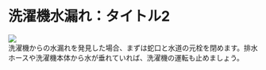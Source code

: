 <div id="page">
	<div id="main_image">
		<div id="main_image_inner">
			<h1>洗濯機水漏れ：タイトル2</h1>
		</div>
	</div>
	<main>
	<img id="main-thum" src="https://sinozu.github.io/static20200403/02/mizumore_sentakuki.png">
		<section id="section01">
			洗濯機からの水漏れを発見した場合、まずは蛇口と水道の元栓を閉めます。排水ホースや洗濯機本体から水が垂れていれば、洗濯機の運転も止めましょう。
	</main>
</div>
  

<div class="uz-placement_code1_test uz-ny"></div>
<link rel="stylesheet" href="https://dev-speee-ad.akamaized.net/tag/placement_code1_test/css/outer-style.css">
<script async type="text/javascript" src="https://dev-speee-ad.akamaized.net/tag/placement_code1_test/js/outer-frame.min.js" charset="utf-8"></script>
